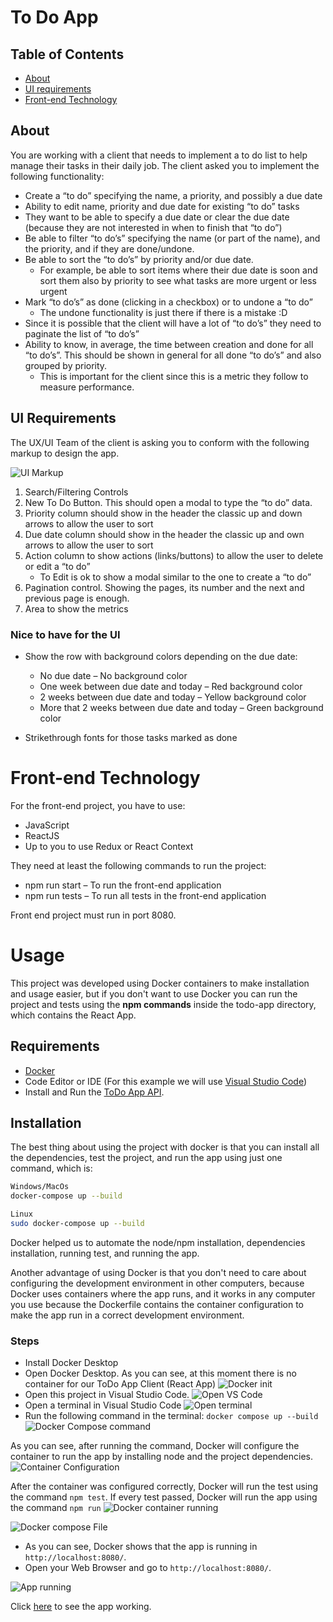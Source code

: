# To Do App

## Table of Contents

- [About](#about)
- [UI requirements](#requirements)
- [Front-end Technology](#technology)


## About <a name="about"></a>

You are working with a client that needs to implement a to do list to help manage their tasks in their daily job. The client asked you to implement the following functionality: 

- Create a “to do” specifying the name, a priority, and possibly a due date 
- Ability to edit name, priority and due date for existing “to do” tasks 
- They want to be able to specify a due date or clear the due date (because they are not interested in when to finish that “to do”) 
- Be able to filter “to do’s” specifying the name (or part of the name), and the priority, and if they are done/undone. 
- Be able to sort the “to do’s” by priority and/or due date.   
    - For example, be able to sort items where their due date is soon and sort them also by priority to see what tasks are more urgent or less urgent 
- Mark “to do’s” as done (clicking in a checkbox) or to undone a “to do” 
    - The undone functionality is just there if there is a mistake :D 
- Since it is possible that the client will have a lot of “to do’s” they need to paginate the list of “to do’s” 
- Ability to know, in average, the time between creation and done for all “to do’s”. This should be shown in general for all done “to do’s” and also grouped by priority. 
    - This is important for the client since this is a metric they follow to measure performance. 

## UI Requirements <a name="requirements"></a>

The UX/UI Team of the client is asking you to conform with the following markup to design the app. 

![UI Markup](./assets/ui-structure.png)

1. Search/Filtering Controls 
2. New To Do Button. This should open a modal to type the “to do” data. 
3. Priority column should show in the header the classic up and down arrows to allow the user to sort 
4. Due date column should show in the header the classic up and own arrows to allow the user to sort 
5. Action column to show actions (links/buttons) to allow the user to delete or edit a “to do” 
    - To Edit is ok to show a modal similar to the one to create a “to do” 
6. Pagination control. Showing the pages, its number and the next and previous page is enough. 
7. Area to show the metrics 


### Nice to have for the UI 

- Show the row with background colors depending on the due date: 
    - No due date – No background color 
    - One week between due date and today – Red background color 
    - 2 weeks between due date and today – Yellow background color 
    - More that 2 weeks between due date and today – Green background color 

- Strikethrough fonts for those tasks marked as done 

# Front-end Technology 

For the front-end project, you have to use: 
- JavaScript 
- ReactJS 
- Up to you to use Redux or React Context 

They need at least the following commands to run the project: 
- npm run start – To run the front-end application 
- npm run tests – To run all tests in the front-end application 

Front end project must run in port 8080. 

# Usage

This project was developed using Docker containers to make installation and usage easier, but if you don't want to use Docker you can run the project and tests using the **npm commands** inside the todo-app directory, which contains the React App.

## Requirements
- [Docker](https://www.docker.com/)
- Code Editor or IDE (For this example we will use [Visual Studio Code](https://code.visualstudio.com/))
- Install and Run the [ToDo App  API](https://github.com/EdgarRamirezFuentes/ToDo-App-API).


## Installation

The best thing about using the project with docker is that you can install all the dependencies, test the project, and run the app using just one command, which is:
```bash
Windows/MacOs
docker-compose up --build

Linux
sudo docker-compose up --build
```

Docker helped us to automate the node/npm installation, dependencies installation, running test, and running the app.

Another advantage of using Docker is that you don't need to care about configuring the development environment in other computers, because Docker uses containers where the app runs, and it works in any computer you use because the Dockerfile contains the container configuration to make the app run in a correct development environment.

### Steps

- Install Docker Desktop 
- Open Docker Desktop. As you can see, at this moment there is no container for our ToDo App Client (React App)
![Docker init](./assets/docker-init.png)
- Open this project in Visual Studio Code.
![Open VS Code](./assets/open-vs.png)
- Open a terminal in Visual Studio Code
![Open terminal](./assets/open-terminal.png)
- Run the following command in the terminal: ```docker compose up --build```
![Docker Compose command](./assets/terminal-command.png)

As you can see, after running the command, Docker will configure the container to run the app by installing node and the project dependencies.
![Container Configuration](./assets/run-command.png)

After the container was configured correctly, Docker will run the test using the command ```npm test```. If every test passed, Docker will run the app using the command ```npm run```
![Docker container running](./assets/container-running.png)

![Docker compose File](./assets/docker-compose-file.png)

- As you can see, Docker shows that the app is running in ```http://localhost:8080/```.
- Open your Web Browser and go to ```http://localhost:8080/```.

![App running](./assets/running-app.png)

Click [here](https://youtu.be/Wu-HqB15H1o) to see the app working.